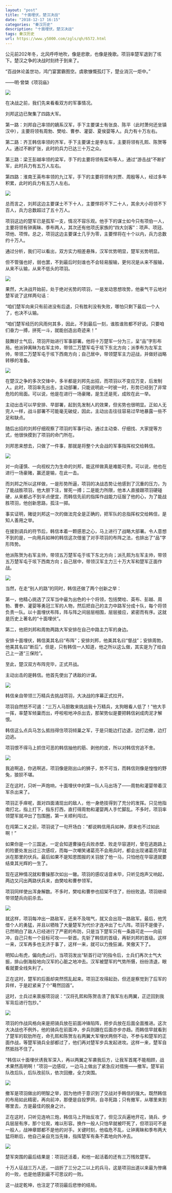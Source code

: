 ```yaml
---
layout: "post"
title: "十面埋伏，楚汉决战"
date: "2018-12-17 16:15"
categories: "秦汉历史"
description: "十面埋伏，楚汉决战"
tags: 秦汉历史
url: https://www.y5000.com/zgls/qh/6572.html
---
```






公元前202年冬，北风呼呼地吹，像是悲歌，也像是挽歌。项羽率楚军退到了垓下。楚汉之争的决战时刻终于到来了。

“百战休论盖世功，鸿门宴罢霸图空。虞歌慷慨孤灯下，楚业消沉一炬中。”

——明·曾棨《项羽庙》

![](https://img.y5000.com/uploads/allimg/161206/8-1612061134253W.jpg)

在决战之前，我们先来看看双方的军事情况。

刘邦这边已聚集了四路大军。

第一路：刘邦自己率领的嫡系汉军，手下主要谋士有张良、陈平（此时萧何还坐镇汉中），主要将领有周勃、樊哙、曹参、灌婴、夏侯婴等人。兵力有十万左右。

第二路：齐王韩信率领的齐军，手下主要谋士是李左车，主要将领有孔熙、陈贺等人。通过不断扩张，此时的兵力已达三十万之众。

第三路：梁王彭越率领的梁军，手下的主要将领有栾布等人，通过“游击战”不断扩军，此时兵力有五万人左右。

第四路：淮南王英布率领的九江军，手下的主要将领有刘贾、周殷等人，经过多年积累，此时的兵力有五万人左右。

![](https://img.y5000.com/uploads/allimg/161206/8-161206113434O5.jpg)

总而言之，刘邦这边主要谋士不下十人，主要悍将不下二十人，其余大小将领不下百人，兵力总数超过了五十万人。

项羽这边的楚军已是孤军一支，情况不容乐观。他手下的谋士如今只有项伯一人，主要将领有钟离眛、季布两人，其次还有他项氏家族的“四大剑客”：项声、项冠、项他、项悍。总之，项羽这边主要谋士几乎为零，主要悍将在十个以内，兵力总数约十万人。

通过分析，我们可以看出，双方实力相差悬殊，汉军优势明显，楚军劣势明显。

但不管强也好，弱也罢，不到最后时刻谁也不会轻易服输，更何况是从来不服输，从来不认输，从来不低头的项羽。

![](https://img.y5000.com/uploads/allimg/161206/8-161206113445R0.jpg)

果然，大决战开始前，处于绝对劣势的项羽，一是发动思想攻势，他豪气干云地对楚军说了这样两句话：

“咱们楚军向来只有前进没有后退，只有胜利没有失败，哪怕只剩下最后一个人了，也决不认输。

“咱们楚军经历的风雨何其多，因此，不到最后一刻，谁胜谁败都不好说。只要咱们奋力一搏，拼死一斗，就能创造出奇迹来！”

鼓舞好士气后，项羽开始进行军事部署。他将十万楚军一分为三，呈“品”字形布局。他派钟离眛为右军主帅，带领二万楚军屯于垓下东北方向；派季布为左军主帅，带领二万楚军屯于垓下西南方向；自己居中，带领楚军主力迎战，并做好战略转移的准备。

![](https://img.y5000.com/uploads/allimg/161206/8-16120611345R03.jpg)

在楚汉之争的多次交锋中，多半都是刘邦先出招，而项羽以不变应万变，后发制人。此时，项羽率先出击，主动部署，只能说明此一时彼一时，形势已经到了非常危险的局面。可以说，他是在进行一场豪赌，是生还是死，成败在此一举。

主动出击可以早安排、早部署，起到先发制人的效果，但劣势也很明显。正如人无完人一样，战斗部署不可能毫无破绽，因此，主动出击往往容易过早地暴露一些不足和缺点。

随后出招的刘邦仔细观察了项羽的军事行动，通过主动查、仔细找、大家提等方式，他很快摸到了项羽的命门所在。

刘邦思来想去，只做了一件事，那就是将整个大会战的军事指挥权交给韩信。

![](https://img.y5000.com/uploads/allimg/161206/8-161206113509493.jpg)

对一向谨慎、一向视权力为生命的刘邦，能这样做真是难能可贵。可以说，他也在进行一场豪赌，赢还是输，在此一击。

而刘邦之所以这样做，一是形势所逼，项羽的决战态势让他感到了沉重的压力，为了能战胜项羽，他大胆下注，冒死一搏；二是能力所限，他本人直接跟项羽硬碰硬，从来都占不到半点便宜，而韩信先前的指挥作战能力征服了他的心，为了能战胜项羽，他创新思路，孤注一掷。

事实证明，赌徒刘邦这一次的做法完全是正确的，把军队的总指挥权交给韩信，是知人善用之举。

在接到调兵的符节后，韩信本着一颗感恩之心，马上进行了战略大部署。令人意想不到的是，一向用兵如神的韩信这次借鉴了对手项羽的布阵之法，也排出了“品”字形阵势。

他派陈贺为右军主帅，带领五万楚军屯于垓下东北方向；派孔熙为左军主帅，带领五万楚军屯于垓下西南方向；自己居中，带领汉军主力三十万大军和楚军正面作战。

![](https://img.y5000.com/uploads/allimg/161206/8-161206113521Q1.jpg)

当然，在走“别人的路”的同时，韩信还做了两个创新之举：

第一，他精心挑选了汉军当中最为出色的十个将领，包括樊哙、英布、彭越、周勃、曹参、灌婴等勇冠三军的人物，然后把自己的主力中路军分成十队，每个将领负责一队。以十面埋伏布阵，阵与阵之间层层相围，层层接应，紧密而有序。这就是历史上著名的“十面埋伏”。

第二，他把刘邦和周勃两路大军安排在自己中路主力军的身边。

安排十面埋伏，韩信美其名曰“布阵”；安排刘邦，他美其名曰“督战”；安排周勃，他美其名曰“断后”。但是，只有韩信一人知道，他之所以这么做，其实是为了给自己上一道“三保险”。

至此，楚汉双方布阵完毕，正式开战。

主动出击的是韩信。他首先使出了诱敌的计谋。

![](https://img.y5000.com/uploads/allimg/161206/8-16120611353C62.jpg)

韩信亲自带领三万精兵去挑战项羽，大决战的序幕正式拉开。

项羽自然怒不可遏：“三万人马胆敢来挑战我十万精兵，太狗眼看人低了！”他大手一挥，率楚军倾巢而出，呼啦啦地冲杀出去，那架势似是要把韩信剁成肉泥才解恨。

韩信这么点兵马怎么抵挡得住项羽倾巢之军，于是只能边打边退，边打边撤，边打边逃。

项羽恨不得马上抓住可恶的韩信抽他的筋、剥他的皮，所以对韩信穷追不舍。

![](https://img.y5000.com/uploads/allimg/161206/8-161206113AC04.jpg)

我追啊追，你逃啊逃，项羽像是刚出山的狮子，势不可当，而韩信则像是惶惶的野兔，狼狈不堪。

正在这时，只听一声炮响，十面埋伏中的第一队人马出场了——周勃和灌婴带着汉军杀出来了。

项羽正手痒呢，面对四面涌现出的敌人，他一身绝技得到了充分的发挥。只见他指南打北，指上打下，指东打西，直打得周勃和灌婴两人手忙脚乱。不多时，项羽率领楚军就冲出了包围圈，第一关顺利闯过。

在闯第二关之前，项羽说了一句开场白：“都说韩信用兵如神，原来也不过如此啊！”

如果你是一个三国迷，一定会知道曹操在兵败赤壁、败走华容道时，曾在逃跑路上的险要处发出过三次感叹，而每一次嘲笑诸葛亮不会用兵时，都会出现诸葛亮早就派在那里的伏兵。最后如果不是知恩图报的关羽放了他一马，只怕他在华容道就要结束其光辉的一生了。

现在这种情况就和曹操那次如出一辙。项羽的感叹话音未毕，只听见炮声又响起，两边又闪出两路伏兵来，由樊哙和曹参领军。

项羽同样使出浑身解数。不多时，樊哙和曹参也招架不住了，纷纷败退。项羽继续带领楚兵向前杀去。

![](https://img.y5000.com/uploads/allimg/161206/8-161206113G5I9.jpg)

就这样，项羽每冲出一路敌军，还来不及喘气，就又会出现一路敌军。最后，他凭借个人的勇猛，并且以牺牲了大量楚军为代价才连冲出了七八阵。项羽不是傻子，已然明白了敌人已经进行了严密的布防，只是当下楚军只有一条路可走——向前冲，自己只有一个目标可攻——斩首。先斩了韩信的首级，再斩刘邦的首级。这样一来，汉军再多也无济于事了，这样一来，就可以力挽狂澜，笑傲天下了。

明知山有虎，偏向虎山行。当项羽发出“斩首行动”的指令后，士兵们再次士气大振，排山倒海般地向汉军的心脏之地冲去。汉军被楚军的气势所慑，纷纷溃退，眼看就要全线失利了。

正在这时，楚军的后面却突然慌乱起来。项羽正攻得起劲，但还是察觉到了后军的异样，于是赶紧来了个“蓦然回首”。

这时，士兵过来禀报项羽说：“汉将孔熙和陈贺击溃了我军左右两翼，正迂回到我军背后进行包抄。”

![](https://img.y5000.com/uploads/allimg/161206/8-161206113H4413.jpg)

项羽的作战风格向来是把骑兵放在前面冲锋陷阵，把步兵放在后面全面推进。这次大决战也不例外，他的骑兵在前面冲，步兵则跟在后面亦步亦趋。而韩信早就看到了楚军的软肋所在，命孔熙和陈贺左右两翼大军埋伏两侧不动，不参与和楚军的正面作战，等楚军骑兵全部都过了，他们再对楚军步兵发起进攻。这样一来，楚军自然抵挡不住了。

“韩信以十面埋伏诱我军深入，再以两翼之军袭我后方，让我军首尾不能相顾，战术果然高明啊！”项羽一边感叹，一边马上做出了紧急应对措施——撤军。楚军前队改后队，后队改前队，依次回撤，全力突围。

![](https://img.y5000.com/uploads/allimg/161206/8-161206113J0239.jpg)

撤军是项羽做出的明智之举，因为他终于意识到了交战对手韩信的强大。既然韩信的布局如此精密，再向前冲，那便是自投罗网，自寻死路；只有撤军，从哪里来到哪里去，方是最佳的脱身之计。

正在这时，只听见连响三炮，韩信马上开始反攻了，但见汉兵遍地开花，骑兵、步兵层层有序，那个壮观，难以形容。换作一般人只怕早就被吓死了，但项羽可不是一般人，战神章邯都不是他的对手。关键时刻，他临危不乱，让钟离眛和季布两大猛将断后，他自己亲自充当先锋，指挥楚军有条不紊地向外冲去。

![](https://img.y5000.com/uploads/allimg/161206/8-161206113R2539.jpg)

楚军突围的最后结果是：项羽还活着，和他一起活着的还有三万残败楚军。

十万人征战三万人还，一战折了三分之二以上的兵马，这是项羽出道以来最为惨痛的一败，也是他感到最不可思议的一败。

这一战定乾坤，也注定了项羽最后悲惨的结局。
